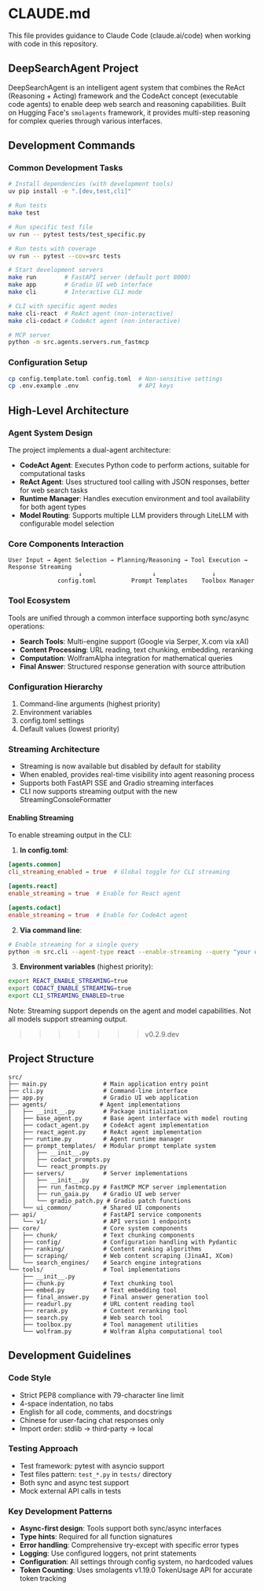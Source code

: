 # CLAUDE.md

This file provides guidance to Claude Code (claude.ai/code) when working with code in this repository.

## DeepSearchAgent Project

DeepSearchAgent is an intelligent agent system that combines the ReAct (Reasoning + Acting) framework and the CodeAct concept (executable code agents) to enable deep web search and reasoning capabilities. Built on Hugging Face's `smolagents` framework, it provides multi-step reasoning for complex queries through various interfaces.

## Development Commands

### Common Development Tasks
```bash
# Install dependencies (with development tools)
uv pip install -e ".[dev,test,cli]"

# Run tests
make test

# Run specific test file
uv run -- pytest tests/test_specific.py

# Run tests with coverage
uv run -- pytest --cov=src tests

# Start development servers
make run        # FastAPI server (default port 8000)
make app        # Gradio UI web interface
make cli        # Interactive CLI mode

# CLI with specific agent modes
make cli-react  # ReAct agent (non-interactive)
make cli-codact # CodeAct agent (non-interactive)

# MCP server
python -m src.agents.servers.run_fastmcp
```

### Configuration Setup
```bash
cp config.template.toml config.toml  # Non-sensitive settings
cp .env.example .env                 # API keys
```

## High-Level Architecture

### Agent System Design
The project implements a dual-agent architecture:
- **CodeAct Agent**: Executes Python code to perform actions, suitable for computational tasks
- **ReAct Agent**: Uses structured tool calling with JSON responses, better for web search tasks
- **Runtime Manager**: Handles execution environment and tool availability for both agent types
- **Model Routing**: Supports multiple LLM providers through LiteLLM with configurable model selection

### Core Components Interaction
```
User Input → Agent Selection → Planning/Reasoning → Tool Execution → Response Streaming
                    ↓                    ↓                ↓
              config.toml          Prompt Templates    Toolbox Manager
```

### Tool Ecosystem
Tools are unified through a common interface supporting both sync/async operations:
- **Search Tools**: Multi-engine support (Google via Serper, X.com via xAI)
- **Content Processing**: URL reading, text chunking, embedding, reranking
- **Computation**: WolframAlpha integration for mathematical queries
- **Final Answer**: Structured response generation with source attribution

### Configuration Hierarchy
1. Command-line arguments (highest priority)
2. Environment variables
3. config.toml settings
4. Default values (lowest priority)

### Streaming Architecture
- Streaming is now available but disabled by default for stability
- When enabled, provides real-time visibility into agent reasoning process
- Supports both FastAPI SSE and Gradio streaming interfaces
- CLI now supports streaming output with the new StreamingConsoleFormatter

#### Enabling Streaming
To enable streaming output in the CLI:

1. **In config.toml**:
```toml
[agents.common]
cli_streaming_enabled = true  # Global toggle for CLI streaming

[agents.react]
enable_streaming = true  # Enable for React agent

[agents.codact]
enable_streaming = true  # Enable for CodeAct agent
```

2. **Via command line**:
```bash
# Enable streaming for a single query
python -m src.cli --agent-type react --enable-streaming --query "your query"
```

3. **Environment variables** (highest priority):
```bash
export REACT_ENABLE_STREAMING=true
export CODACT_ENABLE_STREAMING=true
export CLI_STREAMING_ENABLED=true
```

Note: Streaming support depends on the agent and model capabilities. Not all models support streaming output.
>>>>>>> v0.2.9.dev

## Project Structure

```tree
src/
├── main.py                # Main application entry point
├── cli.py                 # Command-line interface
├── app.py                 # Gradio UI web application
├── agents/               # Agent implementations
│   ├── __init__.py        # Package initialization
│   ├── base_agent.py      # Base agent interface with model routing
│   ├── codact_agent.py    # CodeAct agent implementation
│   ├── react_agent.py     # ReAct agent implementation
│   ├── runtime.py         # Agent runtime manager
│   ├── prompt_templates/  # Modular prompt template system
│   │   ├── __init__.py
│   │   ├── codact_prompts.py
│   │   └── react_prompts.py
│   ├── servers/           # Server implementations 
│   │   ├── __init__.py
│   │   ├── run_fastmcp.py # FastMCP MCP server implementation
│   │   ├── run_gaia.py    # Gradio UI web server
│   │   └── gradio_patch.py # Gradio patch functions
│   └── ui_common/         # Shared UI components
├── api/                   # FastAPI service components
│   └── v1/                # API version 1 endpoints
├── core/                  # Core system components
│   ├── chunk/             # Text chunking components
│   ├── config/            # Configuration handling with Pydantic
│   ├── ranking/           # Content ranking algorithms
│   ├── scraping/          # Web content scraping (JinaAI, XCom)
│   └── search_engines/    # Search engine integrations
└── tools/                 # Tool implementations
    ├── __init__.py
    ├── chunk.py           # Text chunking tool
    ├── embed.py           # Text embedding tool
    ├── final_answer.py    # Final answer generation tool
    ├── readurl.py         # URL content reading tool
    ├── rerank.py          # Content reranking tool
    ├── search.py          # Web search tool
    ├── toolbox.py         # Tool management utilities
    └── wolfram.py         # Wolfram Alpha computational tool
```

## Development Guidelines

### Code Style
- Strict PEP8 compliance with 79-character line limit
- 4-space indentation, no tabs
- English for all code, comments, and docstrings
- Chinese for user-facing chat responses only
- Import order: stdlib → third-party → local

### Testing Approach
- Test framework: pytest with asyncio support
- Test files pattern: `test_*.py` in `tests/` directory
- Both sync and async test support
- Mock external API calls in tests

### Key Development Patterns
- **Async-first design**: Tools support both sync/async interfaces
- **Type hints**: Required for all function signatures
- **Error handling**: Comprehensive try-except with specific error types
- **Logging**: Use configured loggers, not print statements
- **Configuration**: All settings through config system, no hardcoded values
- **Token Counting**: Uses smolagents v1.19.0 TokenUsage API for accurate token tracking
